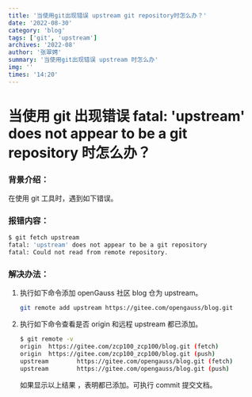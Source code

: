 ```yaml
---
title: '当使用git出现错误 upstream git repository时怎么办？'
date: '2022-08-30'
category: 'blog'
tags: ['git', 'upstream']
archives: '2022-08'
author: '张翠娉'
summary: '当使用git出现错误 upstream 时怎么办'
img: ''
times: '14:20'
---
```


# 当使用 git 出现错误 fatal: 'upstream' does not appear to be a git repository 时怎么办？

### 背景介绍：

在使用 git 工具时，遇到如下错误。

### 报错内容：

```bash
$ git fetch upstream
fatal: 'upstream' does not appear to be a git repository
fatal: Could not read from remote repository.
```

### 解决办法：

1. 执行如下命令添加 openGauss 社区 blog 仓为 upstream。

   ```bash
   git remote add upstream https://gitee.com/opengauss/blog.git
   ```

2. 执行如下命令查看是否 origin 和远程 upstream 都已添加。

   ```bash
   $ git remote -v
   origin  https://gitee.com/zcp100_zcp100/blog.git (fetch)
   origin  https://gitee.com/zcp100_zcp100/blog.git (push)
   upstream        https://gitee.com/opengauss/blog.git (fetch)
   upstream        https://gitee.com/opengauss/blog.git (push)
   ```

   如果显示以上结果 ，表明都已添加。可执行 commit 提交文档。
